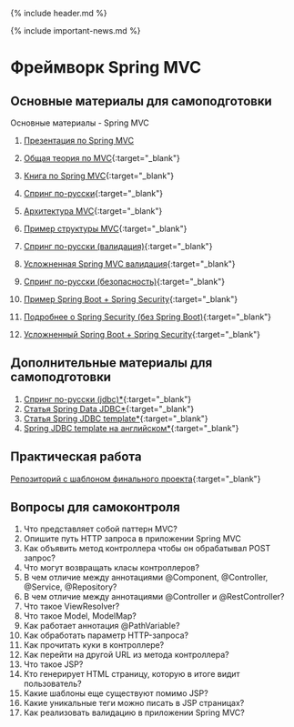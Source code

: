{% include header.md %}

{% include important-news.md %}

Фреймворк Spring MVC
===

Основные материалы для самоподготовки
---------------------
Основные материалы - Spring MVC
1. [Презентация по Spring MVC](./presentations/spring_mvc.pptx)
1. [Общая теория по MVC](https://tproger.ru/articles/mvc/){:target="_blank"}
1. [Книга по Spring MVC](./books/spring_for_professionals.pdf){:target="_blank"}
1. [Спринг по-русски](http://spring-projects.ru/guides/serving-web-content/){:target="_blank"}
1. [Архитектура MVC](http://javastudy.ru/spring-mvc/spring-mvc-basic/){:target="_blank"}
1. [Пример структуры MVC](https://proselyte.net/tutorials/spring-tutorial-full-version/spring-mvc-framework/){:target="_blank"}

1. [Спринг по-русски (валидация)](http://spring-projects.ru/guides/validating-form-input/){:target="_blank"}
1. [Усложненная Spring MVC валидация](https://habr.com/ru/post/424819/){:target="_blank"}

1. [Спринг по-русски (безопасность)](http://spring-projects.ru/guides/securing-web/){:target="_blank"}
1. [Пример Spring Boot + Spring Security](https://gist.github.com/AppLoidx/7ae08564d070c5d66b95b348830fe5df){:target="_blank"}
1. [Подробнее о Spring Security (без Spring Boot)](https://devcolibri.com/%D0%B1%D1%8B%D1%81%D1%82%D1%80%D1%8B%D0%B9-%D1%81%D1%82%D1%80%D0%B0%D1%82-%D0%B2-spring-security/){:target="_blank"}
1. [Усложненный Spring Boot + Spring Security](https://leodev.ru/blog/spring-security/spring-boot-spring-security-thymeleaf-example/#.XoGpjYgzaUk){:target="_blank"}

Дополнительные материалы для самоподготовки
---------------------
1. [Спринг по-русски (jdbc)*](http://spring-projects.ru/guides/relational-data-access/){:target="_blank"}
1. [Статья Spring Data JDBC*](https://habr.com/ru/post/423697/){:target="_blank"}
1. [Статья Spring JDBC template*](https://easyjava.ru/spring/spring-data-access/zaprosy-v-spring-jdbc/){:target="_blank"}
1. [Spring JDBC template на английском*](https://www.baeldung.com/spring-jdbc-jdbctemplate/){:target="_blank"}

Практическая работа
---------------------
[Репозиторий с шаблоном финального проекта](https://github.com/java-online-course/final-project-template){:target="_blank"}

Вопросы для самоконтроля
---------------------
1. Что представляет собой паттерн MVC?
1. Опишите путь HTTP запроса в приложении Spring MVC
1. Как объявить метод контроллера чтобы он обрабатывал POST запрос?
1. Что могут возвращать класы контроллеров?
1. В чем отличие между аннотациями @Component, @Controller, @Service, @Repository?
1. В чем отличие между аннотациями @Controller и @RestController?
1. Что такое ViewResolver?
1. Что такое Model, ModelMap?
1. Как работает аннотация @PathVariable?
1. Как обработать параметр HTTP-запроса?
1. Как прочитать куки в контроллере?
1. Как перейти на другой URL из метода контроллера?
1. Что такое JSP?
1. Кто генерирует HTML страницу, которую в итоге видит пользователь?
1. Какие шаблоны еще существуют помимо JSP?
1. Какие уникальные теги можно писать в JSP страницах?
1. Как реализовать валидацию в приложении Spring MVC?

